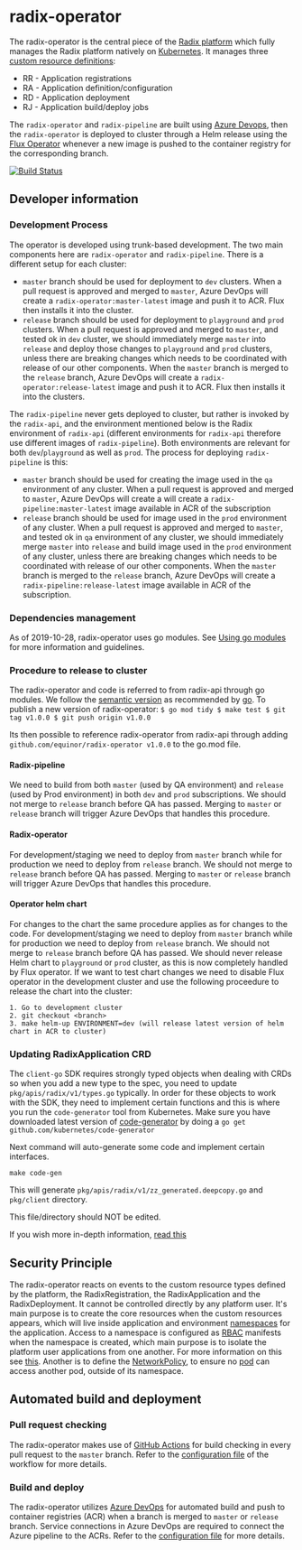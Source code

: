 # radix-operator

The radix-operator is the central piece of the [Radix platform](https://github.com/equinor/radix-platform) which fully manages the Radix platform natively on [Kubernetes](https://kubernetes.io/). It manages three [custom resource definitions](https://kubernetes.io/docs/concepts/extend-kubernetes/api-extension/custom-resources/):

- RR - Application registrations
- RA - Application definition/configuration
- RD - Application deployment
- RJ - Application build/deploy jobs

The `radix-operator` and `radix-pipeline` are built using [Azure Devops](https://dev.azure.com/omnia-radix/radix-operator/_build?definitionId=3), then the `radix-operator` is deployed to cluster through a Helm release using the [Flux Operator](https://github.com/weaveworks/flux) whenever a new image is pushed to the container registry for the corresponding branch.

[![Build Status](https://dev.azure.com/omnia-radix/radix-operator/_apis/build/status/equinor.radix-operator?branchName=master)](https://dev.azure.com/omnia-radix/radix-operator/_build/latest?definitionId=3&branchName=master)

## Developer information

### Development Process

The operator is developed using trunk-based development. The two main components here are `radix-operator` and `radix-pipeline`. There is a different setup for each cluster:

- `master` branch should be used for deployment to `dev` clusters. When a pull request is approved and merged to `master`, Azure DevOps will create a `radix-operator:master-latest` image and push it to ACR. Flux then installs it into the cluster.
- `release` branch should be used for deployment to `playground` and `prod` clusters. When a pull request is approved and merged to `master`, and tested ok in `dev` cluster, we should immediately merge `master` into `release` and deploy those changes to `playground` and `prod` clusters, unless there are breaking changes which needs to be coordinated with release of our other components. When the `master` branch is merged to the `release` branch, Azure DevOps will create a `radix-operator:release-latest` image and push it to ACR. Flux then installs it into the clusters.

The `radix-pipeline` never gets deployed to cluster, but rather is invoked by the `radix-api`, and the environment mentioned below is the Radix environment of `radix-api` (different environments for `radix-api` therefore use different images of `radix-pipeline`). Both environments are relevant for both `dev`/`playground` as well as `prod`. The process for deploying `radix-pipeline` is this:

- `master` branch should be used for creating the image used in the `qa` environment of any cluster. When a pull request is approved and merged to `master`, Azure DevOps will create a will create a `radix-pipeline:master-latest` image available in ACR of the subscription
- `release` branch should be used for image used in the `prod` environment of any cluster. When a pull request is approved and merged to `master`, and tested ok in `qa` environment of any cluster, we should immediately merge `master` into `release` and build image used in the `prod` environment of any cluster, unless there are breaking changes which needs to be coordinated with release of our other components. When the `master` branch is merged to the `release` branch, Azure DevOps will create a `radix-pipeline:release-latest` image available in ACR of the subscription.

### Dependencies management

As of 2019-10-28, radix-operator uses go modules. See [Using go modules](https://blog.golang.org/using-go-modules) for more information and guidelines. 

### Procedure to release to cluster

The radix-operator and code is referred to from radix-api through go modules. We follow the [semantic version](https://semver.org/) as recommended by [go](https://blog.golang.org/publishing-go-modules). To publish a new version of radix-operator:
`
$ go mod tidy
$ make test
$ git tag v1.0.0
$ git push origin v1.0.0
`

Its then possible to reference radix-operator from radix-api through adding `github.com/equinor/radix-operator v1.0.0` to the go.mod file.

#### Radix-pipeline

We need to build from both `master` (used by QA environment) and `release` (used by Prod environment) in both `dev` and `prod` subscriptions. We should not merge to `release` branch before QA has passed. Merging to `master` or `release` branch will trigger Azure DevOps that handles this procedure.

#### Radix-operator

For development/staging we need to deploy from `master` branch while for production we need to deploy from `release` branch. We should not merge to `release` branch before QA has passed. Merging to `master` or `release` branch will trigger Azure DevOps that handles this procedure.


#### Operator helm chart

For changes to the chart the same procedure applies as for changes to the code. For development/staging we need to deploy from `master` branch while for production we need to deploy from `release` branch. We should not merge to `release` branch before QA has passed. We should never release Helm chart to `playground` or `prod` cluster, as this is now completely handled by Flux operator. If we want to test chart changes we need to disable Flux operator in the development cluster and use the following proceedure to release the chart into the cluster:

```
1. Go to development cluster
2. git checkout <branch>
3. make helm-up ENVIRONMENT=dev (will release latest version of helm chart in ACR to cluster)
```

### Updating RadixApplication CRD

The `client-go` SDK requires strongly typed objects when dealing with CRDs so when you add a new type to the spec, you need to update `pkg/apis/radix/v1/types.go` typically.
In order for these objects to work with the SDK, they need to implement certain functions and this is where you run the `code-generator` tool from Kubernetes.
Make sure you have downloaded latest version of [code-generator](https://github.com/kubernetes/code-generator) by doing a `go get github.com/kubernetes/code-generator`

Next command will auto-generate some code and implement certain interfaces.

```
make code-gen
```

This will generate `pkg/apis/radix/v1/zz_generated.deepcopy.go` and `pkg/client` directory.

This file/directory should NOT be edited.

If you wish more in-depth information, [read this](https://blog.openshift.com/kubernetes-deep-dive-code-generation-customresources/)

## Security Principle

The radix-operator reacts on events to the custom resource types defined by the platform, the RadixRegistration, the RadixApplication and the RadixDeployment. It cannot be controlled directly by any platform user. It's main purpose is to create the core resources when the custom resources appears, which will live inside application and environment [namespaces](https://kubernetes.io/docs/concepts/overview/working-with-objects/namespaces/) for the application. Access to a namespace is configured as [RBAC](https://kubernetes.io/docs/reference/access-authn-authz/rbac/) manifests when the namespace is created, which main purpose is to isolate the platform user applications from one another. For more information on this see [this](./docs/RBAC.md). Another is to define the [NetworkPolicy](https://kubernetes.io/docs/concepts/services-networking/network-policies/), to ensure no [pod](https://kubernetes.io/docs/concepts/workloads/pods/pod/) can access another pod, outside of its namespace.

## Automated build and deployment

### Pull request checking

The radix-operator makes use of [GitHub Actions](https://github.com/features/actions) for build checking in every pull request to the `master` branch. Refer to the [configuration file](https://github.com/equinor/radix-operator/blob/master/.github/workflows/radix-operator-pr.yml) of the workflow for more details.

### Build and deploy

The radix-operator utilizes [Azure DevOps](https://azure.microsoft.com/en-us/services/devops/) for automated build and push to container registries (ACR) when a branch is merged to `master` or `release` branch. Service connections in Azure DevOps are required to connect the Azure pipeline to the ACRs. Refer to the [configuration file](https://github.com/equinor/radix-operator/blob/master/azure-pipelines/build-and-push-pipeline.yml) for more details.
